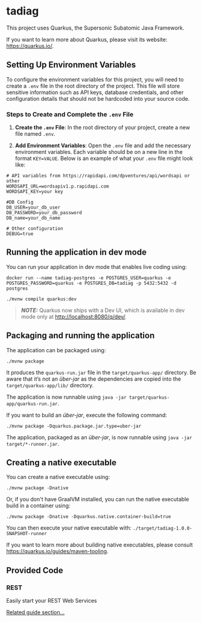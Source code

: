 # tadiag

This project uses Quarkus, the Supersonic Subatomic Java Framework.

If you want to learn more about Quarkus, please visit its website: <https://quarkus.io/>.

## Setting Up Environment Variables

To configure the environment variables for this project, you will need to create a `.env` file in the root directory of the project. This file will store sensitive information such as API keys, database credentials, and other configuration details that should not be hardcoded into your source code.

### Steps to Create and Complete the `.env` File

1. **Create the `.env` File**: In the root directory of your project, create a new file named `.env`.

2. **Add Environment Variables**: Open the `.env` file and add the necessary environment variables. Each variable should be on a new line in the format `KEY=VALUE`. Below is an example of what your `.env` file might look like:

```plaintext
# API variables from https://rapidapi.com/dpventures/api/wordsapi or other
WORDSAPI_URL=wordsapiv1.p.rapidapi.com
WORDSAPI_KEY=your key

#DB Config
DB_USER=your_db_user
DB_PASSWORD=your_db_password
DB_name=your_db_name

# Other configuration
DEBUG=true
```

## Running the application in dev mode

You can run your application in dev mode that enables live coding using:

``` Example shell script to create a postgres container
docker run --name tadiag-postgres -e POSTGRES_USER=quarkus -e POSTGRES_PASSWORD=quarkus -e POSTGRES_DB=tadiag -p 5432:5432 -d postgres
```

```shell script
./mvnw compile quarkus:dev
```

> **_NOTE:_** Quarkus now ships with a Dev UI, which is available in dev mode only at <http://localhost:8080/q/dev/>.

## Packaging and running the application

The application can be packaged using:

```shell script
./mvnw package
```

It produces the `quarkus-run.jar` file in the `target/quarkus-app/` directory.
Be aware that it’s not an _über-jar_ as the dependencies are copied into the `target/quarkus-app/lib/` directory.

The application is now runnable using `java -jar target/quarkus-app/quarkus-run.jar`.

If you want to build an _über-jar_, execute the following command:

```shell script
./mvnw package -Dquarkus.package.jar.type=uber-jar
```

The application, packaged as an _über-jar_, is now runnable using `java -jar target/*-runner.jar`.

## Creating a native executable

You can create a native executable using:

```shell script
./mvnw package -Dnative
```

Or, if you don't have GraalVM installed, you can run the native executable build in a container using:

```shell script
./mvnw package -Dnative -Dquarkus.native.container-build=true
```

You can then execute your native executable with: `./target/tadiag-1.0.0-SNAPSHOT-runner`

If you want to learn more about building native executables, please consult <https://quarkus.io/guides/maven-tooling>.

## Provided Code

### REST

Easily start your REST Web Services

[Related guide section...](https://quarkus.io/guides/getting-started-reactive#reactive-jax-rs-resources)
